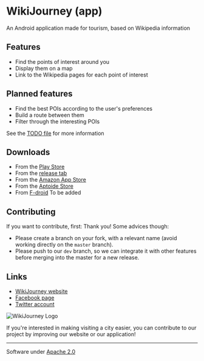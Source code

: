 # WikiJourney (app)

An Android application made for tourism, based on Wikipedia information

## Features
- Find the points of interest around you
- Display them on a map
- Link to the Wikipedia pages for each point of interest

## Planned features
- Find the best POIs according to the user's preferences
- Build a route between them
- Filter through the interesting POIs

See the [TODO file](TODO.md) for more information

## Downloads
- From the [Play Store](https://play.google.com/apps/testing/com.wikijourney.wikijourney)
- From the [release tab](https://github.com/WikiJourney/wikijourney_app/releases)
- From the [Amazon App Store](http://www.amazon.com/WikiJourney/dp/B0191WMI52/)
- From the [Aptoide Store](http://wikijourney.store.aptoide.com/app/market/com.wikijourney.wikijourney/16/14074410/WikiJourney)
- From [F-droid]() To be added

## Contributing
If you want to contribute, first: Thank you! Some advices though:
 - Please create a branch on your fork, with a relevant name (avoid working directly on the `master` branch).
 - Please push to our `dev` branch, so we can integrate it with other features before merging into the master for a new release.

## Links
- [WikiJourney website](https://www.wikijourney.eu)
- [Facebook page](https://www.facebook.com/WikiJourney)
- [Twitter account](https://twitter.com/WikiJourney)

![WikiJourney Logo](https://wikijourneydev.alwaysdata.net/images/design/logo.png)

If you're interested in making visiting a city easier, you can contribute to our project by improving our website or our application!

-----------
Software under [Apache 2.0](https://www.apache.org/licenses/LICENSE-2.0.html)
